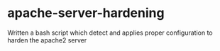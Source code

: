 # apache-server-hardening
Written a bash script which detect and applies proper configuration to harden the apache2 server
